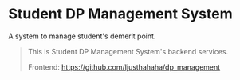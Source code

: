 # Student DP Management System

A system to manage student's demerit point.

> This is Student DP Management System's backend services.
> 
> Frontend: https://github.com/Ijusthahaha/dp_management